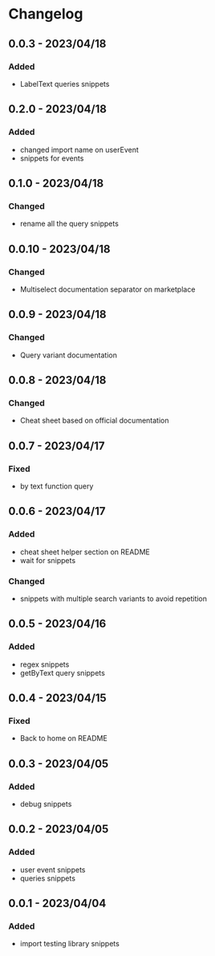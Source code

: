 # Changelog

<!-- http://keepachangelog.com/en/1.0.0/
Added       for new features.
Changed     for changes in existing functionality.
Deprecated  for once-stable features removed in upcoming releases.
Removed     for deprecated features removed in this release.
Fixed       for any bug fixes.
Security    to invite users to upgrade in case of vulnerabilities.
-->

## 0.0.3 - 2023/04/18

### Added

- LabelText queries snippets

## 0.2.0 - 2023/04/18

### Added

- changed import name on userEvent
- snippets for events

## 0.1.0 - 2023/04/18

### Changed

- rename all the query snippets

## 0.0.10 - 2023/04/18

### Changed

- Multiselect documentation separator on marketplace

## 0.0.9 - 2023/04/18

### Changed

- Query variant documentation

## 0.0.8 - 2023/04/18

### Changed

- Cheat sheet based on official documentation

## 0.0.7 - 2023/04/17

### Fixed

- by text function query

## 0.0.6 - 2023/04/17

### Added

- cheat sheet helper section on README
- wait for snippets

### Changed

- snippets with multiple search variants to avoid repetition

## 0.0.5 - 2023/04/16

### Added

- regex snippets
- getByText query snippets

## 0.0.4 - 2023/04/15

### Fixed

- Back to home on README

## 0.0.3 - 2023/04/05

### Added

- debug snippets

## 0.0.2 - 2023/04/05

### Added

- user event snippets
- queries snippets

## 0.0.1 - 2023/04/04

### Added

- import testing library snippets
